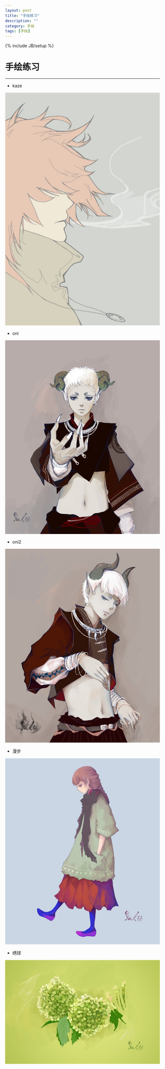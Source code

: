 ```yaml
---
layout: post
title: "手绘练习"
description: ""
category: 手绘
tags: [手绘]
---
```

{% include JB/setup %}

# 手绘练习
---

* kaze

![Alt text](/image/20120822/kaze.jpg)

<!--break-->


* oni

![Alt text](/image/20120822/oni.jpg)


* oni2

![Alt text](/image/20120822/oni2.jpg)


* 漫步

![Alt text](/image/20120822/walking.jpg)


* 绣球

![Alt text](/image/20120822/xiuqiu.jpg)









